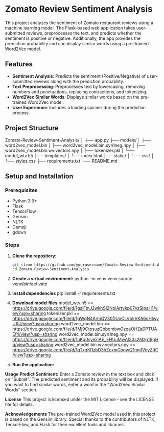 # Zomato Review Sentiment Analysis

This project analyzes the sentiment of Zomato restaurant reviews using a machine learning model. The Flask-based web application takes user-submitted reviews, preprocesses the text, and predicts whether the sentiment is positive or negative. Additionally, the app provides the prediction probability and can display similar words using a pre-trained Word2Vec model.

## Features

- **Sentiment Analysis**: Predicts the sentiment (Positive/Negative) of user-submitted reviews along with the prediction probability.
- **Text Preprocessing**: Preprocesses text by lowercasing, removing numbers and punctuations, replacing contractions, and tokenizing.
- **Word2Vec Similar Words**: Displays similar words based on the pre-trained Word2Vec model.
- **User Experience**: Includes a loading spinner during the prediction process.

## Project Structure
Zomato-Review-Sentiment-Analysis/
│
├── app.py
├── models/
│ ├── word2vec_model.bin
│ ├── word2vec_model.bin.syn1neg.npy
│ ├── word2vec_model.bin.wv.vectors.npy
│ ├── tokenizer.pkl
│ └── model_wtv.h5
├── templates/
│ └── index.html
├── static/
│ └── css/
│ └── styles.css
├── requirements.txt
└── README.md

## Setup and Installation

### Prerequisites

- Python 3.6+
- Flask
- TensorFlow
- Gensim
- NLTK
- Demoji
- gdown

### Steps

1. **Clone the repository**:
   ```bash
   git clone https://github.com/yourusername/Zomato-Review-Sentiment-Analysis.git
   cd Zomato-Review-Sentiment-Analysis

2. **Create a virtual environment:**
   python -m venv venv
   source venv/bin/activate

3. **install dependencies**
   pip install -r requirements.txt

4. **Download model files**
model_wtv.h5 ==  https://drive.google.com/file/d/1gslFmJ2wkhSl2NpiArtvkp07vzSIpaH1/view?usp=sharing
tokenizer.pkl == https://drive.google.com/file/d/1gWgN4ArmQV30DUoCLVbkVKA6dHlwyURU/view?usp=sharing
word2vec_model.bin == https://drive.google.com/file/d/1Mj9CtpsuzQbbombwOzqaOHZaDPTUAEf4/view?usp=sharing
word2vec_model.bin.syn1neg.npy ==    https://drive.google.com/file/d/1uKg0sye2iAE_EHUuMwAl33a2Mzg19pHq/view?usp=sharing
word2vec_model.bin.wv.vectors.npy == https://drive.google.com/file/d/1qTxgKI1zbD3hZcxmCbqwQ1mgfVoyZItC/view?usp=sharing


6. **Run the application:**

**Usage**
**Predict Sentiment:**
Enter a Zomato review in the text box and click on "Submit".
The predicted sentiment and its probability will be displayed.
If you want to find similar words, enter a word in the "Word2Vec Similar Words" section.


**License**
This project is licensed under the MIT License - see the LICENSE file for details.

**Acknowledgements**
The pre-trained Word2Vec model used in this project is based on the Gensim library.
Special thanks to the contributors of NLTK, TensorFlow, and Flask for their excellent tools and libraries.


